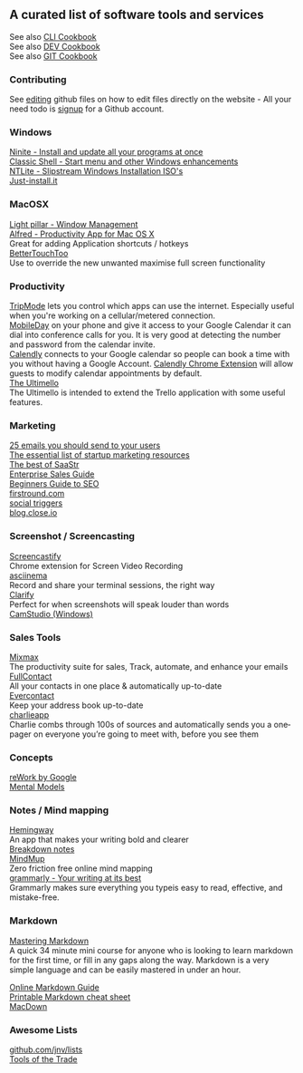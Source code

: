## A curated list of software tools and services 

See also [CLI Cookbook](CLI.md)  
See also [DEV Cookbook](DEV.md)  
See also [GIT Cookbook](GIT.md)

### Contributing

See [editing](https://help.github.com/articles/editing-files-in-another-user-s-repository/) github files on how to edit files directly on the website - All your need todo is [signup](https://help.github.com/articles/signing-up-for-a-new-github-account/) for a Github account.

### Windows

[Ninite - Install and update all your programs at once](https://ninite.com/)  
[Classic Shell - Start menu and other Windows enhancements](http://www.classicshell.net/)    
[NTLite - Slipstream Windows Installation ISO's](https://www.ntlite.com)  
[Just-install.it](http://just-install.it/)

### MacOSX

[Light pillar - Window Management](http://www.lightpillar.com/window-tidy.html)  
[Alfred - Productivity App for Mac OS X](https://www.alfredapp.com/)  
Great for adding Application shortcuts / hotkeys  
[BetterTouchToo](https://www.boastr.net/)  
Use to override the new unwanted maximise full screen functionality

### Productivity

[TripMode](https://www.tripmode.ch/) lets you control which apps can use the internet. Especially useful when you're working on a cellular/metered connection.  
[MobileDay](https://mobileday.com/) on your phone and give it access to your Google Calendar it can dial into conference calls for you. It is very good at detecting the number and password from the calendar invite.  
[Calendly](https://calendly.com/) connects to your Google calendar so people can book a time with you without having a Google Account.
[Calendly Chrome Extension](https://chrome.google.com/webstore/detail/google-calendar-guests-mo/hjhicmeghjagaicbkmhmbbnibhbkcfdb?hl=en)   will allow guests to modify calendar appointments by default.  
[The Ultimello](https://chrome.google.com/webstore/detail/ultimello-the-features-pa/hahbfgjfimnmogoinnenhheepfcphnmm)  
The Ultimello is intended to extend the Trello application with some useful features.  


### Marketing

[25 emails you should send to your users](https://medium.com/@aytekintank/email-patterns-for-web-apps-c6303f3b6e8c#.dyj3fs5ku)  
[The essential list of startup marketing resources](https://ryangum.com/startup-marketing-resources/)  
[The best of SaaStr](https://www.saastr.com/the-best-of-saastr/)  
[Enterprise Sales Guide](http://www.enterprisesales.nyc/)  
[Beginners Guide to SEO](https://moz.com/beginners-guide-to-seo)  
[firstround.com](http://firstround.com/review/)  
[social triggers](http://socialtriggers.com/)  
[blog.close.io](http://blog.close.io/)  


### Screenshot / Screencasting

[Screencastify](https://www.screencastify.com/)  
Chrome extension for Screen Video Recording  
[asciinema](https://asciinema.org/)  
Record and share your terminal sessions, the right way  
[Clarify](http://www.clarify-it.com/)  
Perfect for when screenshots will speak louder than words  
[CamStudio (Windows)](http://camstudio.org/)

### Sales Tools
[Mixmax](https://mixmax.com/)  
The productivity suite for sales, Track, automate, and enhance your emails  
[FullContact](fullcontact.com)  
All your contacts in one place & automatically up-to-date  
[Evercontact](http://www.evercontact.com/index.html)  
Keep your address book up-to-date  
[charlieapp](https://charlieapp.com/)  
Charlie combs through 100s of sources and automatically sends you a one‐pager on everyone you’re going to meet with, before you see them  
### Concepts

[reWork by Google](https://rework.withgoogle.com)  
[Mental Models](https://medium.com/@yegg/mental-models-i-find-repeatedly-useful-936f1cc405d#.cnnfg52eb)

### Notes / Mind mapping

[Hemingway](http://www.hemingwayapp.com/)    
An app that makes your writing bold and clearer  
[Breakdown notes](http://breakdown-notes.herokuapp.com/)  
[MindMup](https://www.mindmup.com/#m:new)  
Zero friction free online mind mapping  
[grammarly - Your writing at its best](grammarly.com)  
Grammarly makes sure everything you typeis easy to read, effective, and mistake-free. 

### Markdown

[Mastering Markdown](http://masteringmarkdown.com/)  
A quick 34 minute mini course for anyone who is looking to learn markdown for the first time, or fill in any gaps along the way. Markdown is a very simple language and can be easily mastered in under an hour.  


[Online Markdown Guide](https://guides.github.com/features/mastering-markdown/)  
[Printable Markdown cheat sheet](https://guides.github.com/pdfs/markdown-cheatsheet-online.pdf)  
[MacDown](http://macdown.uranusjr.com/)  

### Awesome Lists

[github.com/jnv/lists](https://github.com/jnv/lists)  
[Tools of the Trade](https://github.com/cjbarber/ToolsOfTheTrade)
